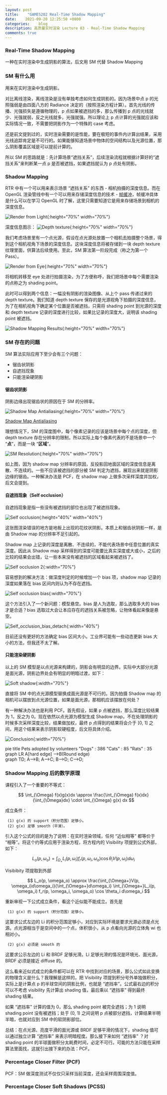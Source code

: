 ```yaml
---
layout: post
title:    "GAMES202 Real-Time Shadow Mapping"
date:    2021-09-20 12:25:50 +0800
categories:    blog
description: 高质量实时渲染 Lecture 03 - Real-Time Shadow Mapping
comments: true
---
```


### Real-Time Shadow Mapping

一种在实时渲染中生成阴影的算法，后文用 SM 代替 Shadow Mapping

### SM 有什么用

用来在实时渲染中生成阴影。

对比离线渲染，离线渲染是没有单独考虑如何生成阴影的。因为场景中点 p 的光照强弱是由四面八方的 Radiance 决定的（按照渲染方程计算）。首先光线的传播、光强损失是遵循物理的，p 点如果被遮挡的多，那么传播到 p 点的光线就少、光强就弱，反之光线就多，光强就强。所以理论上 p 点计算的光强就应该和实际情况一致，不需要把阴影作为一个特殊的 case 考虑。

还是前文提到过的，实时渲染需要的是性能，要在极短的事件内计算出结果，采用光线追踪肯定是不可行的。如果能够知道场景中物体的空间结构以及光源位置，那么阴影覆盖区域是可以提前计算的。

所以 SM 的思路就是：先计算场景“遮挡关系”，后续渲染流程就根据计算好的“遮挡关系”来判断某一点 p 是否被遮挡，如果遮挡就认为 p 点处有阴影。

### Shadow Mapping

RTR 中有一个可以用来表示场景 “遮挡关系” 的东西 - 相机拍摄的深度信息。而在 OpenGL 渲染管线中有一个可以用来存储深度信息的技术 - [帧缓冲][link_FrameBuffer]，帧缓冲具体是什么可以在学习 OpenGL 时了解，这里只需要知道它是用来存储场景到相机的深度信息。

![Render from Light](/images/RTR/Render_from_Light.jpeg){:height="70%" width="70%"}

深度信息图示：
![Depth texture](/images/RTR/Depth_Texture.jpg){:height="70%" width="70%"}

我们考虑场景里有一个点光源，假设在点光源处放置一个相机去拍摄整个场景，得到这个相机视角下场景的深度信息。这块深度信息将被存储到一块 depth texture 纹理里面，供算法后续使用。至此，SM 算法第一阶段完成（称之为第一个 Pass）。

![Render from Eye](/images/RTR/Render_from_Eye.jpeg){:height="70%" width="70%"}

将相机转移至 eye 处进行拍摄渲染，为了方便称呼，我们把场景中每个需要渲染的点称之为 shading point。

此时可以得到两个信息：一幅没有阴影的渲染图像、从上个 pass 传递过来的 depth texture。我们知道 depth texture 保存的是光源视角下拍摄的深度信息，为了在相机视角下确定某个位置是否被遮挡，只需将 shading point 到光源的深度和 depth texture 记录的深度进行比较，如果比记录的深度大，说明该 shading point 被遮挡。

![Shadow Mapping Results](/images/RTR/SM_Results.jpeg){:height="70%" width="70%"}

### SM 存在的问题

SM 算法实际应用下至少会有三个问题：

- 锯齿状阴影
- 自遮挡现象
- 只能渲染硬阴影

#### 锯齿状阴影

阴影边缘出现锯齿状的原因在于 SM 的分辨率。

![Shadow Map Antialiasing](/images/RTR/Shadow_Map_Antianliasing.jpg){:height="70%" width="70%"}

[Shadow Map Antialiasing][link_Antialiasing]

理想情况下，SM 的深度图中，每个像素记录的应该是场景中每个点的深度，但 depth texture 存在分辨率的限制，所以实际上每个像素代表的不是场景中一个 “**点**”，而是一块 “**区域**”。

![SM Resolution](/images/RTR/SM_Resolution.jpeg){:height="70%" width="70%"}

如上图，因为 shadow map 分辨率的原因，反投影回地面区域的深度信息是离散、不连续的。一些不应该被遮挡的部分被 SM 判定为遮挡，展现出来就是阴影边缘的锯齿。一种解决办法是 PCF，在 shadow map 上做多次采样深度并加权，后文会提到。

#### 自遮挡现象（Self occlusion）

自遮挡现象是指一些没有被遮挡的部位也出现了被遮挡现象。

![Self occlusion](/images/RTR/Self_occlusion.jpg){:height="40%" width="40%"}

这张图渲染错误的地方是地板上出现的花纹状阴影。本质上和锯齿状阴影一样，是由 Shadow map 的分辨率不足引起的。

Shadow map 上记录的深度是离散、不连续的，不能代表场景中任意位置的真实深度。因此从 Shadow map 采样得到的深度可能要比真实深度或大或小，之后的比较的结果会出错，让一些本来没有被遮挡的区域看起来被遮挡了。

![Self occlusion 2](/images/RTR/Self_occlusion2.jpeg){:width="70%"}

容易想到的解决方法：做深度判定的时候增加一个 bias 项，shadow map 记录的深度如果落在 bias 区间内则认为不存在遮挡。

![Self occlusion bias](/images/RTR/Self_occlusion_bias.jpeg){:width="70%"}

这个方法引入了一个新问题：模型悬空。bias 是人为选取，那么选取多大的 bias 才是合适？bias 选取过大会让本应存在的遮挡关系被忽略，让物体看起来像是悬空。

![Self_occlusion_bias_detach](/images/RTR/Self_occlusion_bias_detach.jpg){:width="40%"}

目前还没有更好的方法确定 bias 区间大小。工业界可能有一些动态更新 bias 大小的方法，但我还不太了解。

#### 只能渲染硬阴影

以上的 SM 模型是以点光源来构建的，阴影会有明显的边界。实际中大部分光源是面光源，阴影边界处会有明显的明暗过渡，如下：

![Soft shadow](/images/RTR/Soft_shadow.jpg){:width="70%"}

直接将 SM 中的点光源模型替换成面光源是不可行的。因为拍摄 Shadow map 的相机可以摆放到点光源位置，如果是面光源，那相机应该摆放在何处？

有一种解决办法也是利用 PCF。首先假设，如果 p 点被遮挡，那么深度比较结果为 1，反之为 0。现在依然以点光源为模型生成 Shadow map，不在处理阴影的时候多次采样深度比较，结果做加权，最终 p 点得到的结果将会介于 [0, 1] 之间，用这个结果来表示阴影软硬程度，后文将具体介绍。

![Conclusion](/images/RTR/Conclusion.jpeg){:width="70%"}


<div class="mermaid">
pie title Pets adopted by volunteers
"Dogs" : 386
"Cats" : 85
"Rats" : 35
</div>

<div class="mermaid">
graph LR
A[hard edge] -->B(Round edge)
</div>

<div class="mermaid">
graph TD;
    A-->B;
    A-->C;
    B-->D;
    C-->D;
</div>

### Shadow Mapping 后的数学原理

课程引入了一个重要的不等式：

$$ \int_{\Omega} f(x)g(x)dx \approx \frac{\int_{\Omega} f(x)dx}{\int_{\Omega}dx} \cdot \int_{\Omega} g(x) dx $$


 成立条件：

```
 (1) g(x) 的 support（积分范围）足够小。
 (2) g(x) 足够 smooth（平滑）。
```

引入这个公式的目的是为了说明：在实时渲染领域，任何 “近似相等” 都等价于 “相等”。将这个约等式应用于渲染方程，将方程内的 Visibility 项提到公式外部，如下：

$$ L_o(p, \omega_o) = \int_{\Omega_{+}} L_i(p, \omega_i)f_r(p,\omega_i,\omega_o)\cos\theta_{i}V(p, \omega_i)d \omega_{i} $$

Visibibity 项提取到外部

$$ L_o(p, \omega_o) \approx \frac{\int_{\Omega+}V(p, \omega_i)d\omega_i}{\int_{\Omega+}d\omega_i} \int_{\Omega+}L_i(p, \omega_i) f_r(p, \omega_i, \omega_o) \cos \theta_i d\omega_i $$

重新审视一下公式成立条件，看这个近似能不能成立。首先是 

```
 (1) g(x) 的 support（积分范围）足够小。
```

这要求公式左边的 Li 的积分范围足够小，对应到实际环境是要求光源必须是点光源。点光源相当于是空间中的一个点，体积很小，从 p 点看向光源的立体角 wi 也相对小。

```
 (2) g(x) 必须是 smooth 的
```

这要求公示左边的 Li 和 BRDF 足够光滑。Li 足够光滑的情况是环境光、面光源，BRDF 必须是接近 diffuse 的。

这么看来近似式成立的条件都可以在 RTR 中找到对应的场景，那么公式如此变换的物理含义是什么？我理解是这样的，把 Visibility 项提到积分号外单独做积分，实际上是计算点 p 的半球空间的阴影比例，也就是 “遮挡率”。公式最右边的积分可以不考虑 visibility 先计算出 shading 值，最后乘以 “遮挡率” 得到最终 shading 结果。

如果 “遮挡率” 计算的值为 0，那么 shading point 被完全遮挡；为 1 说明 shading point 没有被遮挡；处于 (0, 1) 之间说明 p 点被部分遮挡，计算结果半明半暗，也就对应到 SM 中的软阴影部位。

总结：在点光源、亮度平滑的面光源或 BRDF 足够平滑的情况下，shading 值可以通过独立计算 “遮挡率” 来表示明暗程度。那么接下来如何 “遮挡率” ？对 shading point 的半球面做积分太耗费时间，必定不可行。可能的方法只能在采样算法里面找，这就引出接下来的办法：PCF。

### Percentage Closer Filter (PCF)

PCF：SM 做深度测试不仅仅只采样当前深度，还会采样周围深度值。

### Percentage Closer Soft Shadows (PCSS)

[link_FrameBuffer]: https://learnopengl-cn.github.io/04%20Advanced%20OpenGL/05%20Framebuffers/

[link_Antialiasing]: https://developer.download.nvidia.com/books/HTML/gpugems/gpugems_ch11.html
